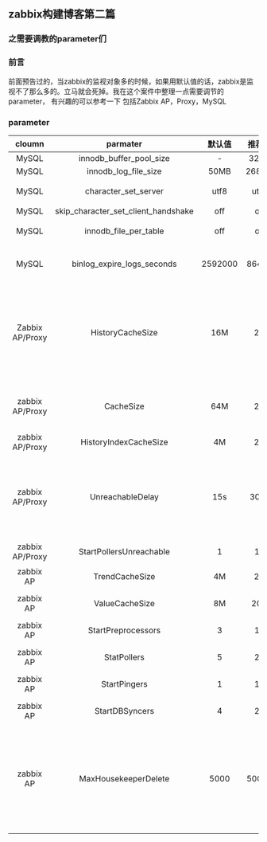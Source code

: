 ## zabbix构建博客第二篇
### 之需要调教的parameter们


### 前言

前面预告过的，当zabbix的监视对象多的时候，如果用默认值的话，zabbix是监视不了那么多的。立马就会死掉。我在这个案件中整理一点需要调节的parameter，
有兴趣的可以参考一下
包括Zabbix AP，Proxy，MySQL

### parameter

|cloumn|parmater|默认值|推荐值|说明|
|:---:|:---:|:---:|:---:|:---:|
|MySQL|innodb_buffer_pool_size|-|32GB||
|MySQL|innodb_log_file_size|50MB|268MB||
|MySQL|character_set_server|utf8|utf8|防止日志监视时候的乱码|
|MySQL|skip_character_set_client_handshake|off|on||
|MySQL|innodb_file_per_table|off|on|防止DISK容量不足|
|MySQL|binlog_expire_logs_seconds|2592000|86400|binlogの保存時間(单位是秒)|
|Zabbix AP/Proxy|HistoryCacheSize|16M|2G|文字类型的监视数据使用的Cache，如果监视取得数据速度超过DB写入速度，那就会导致Cache溢出| 
|zabbix AP/Proxy|CacheSize|64M|2G|如上，不过这是数值类型的数据使用的Cache|
|zabbix AP/Proxy|HistoryIndexCacheSize|4M|2G|| 
|zabbix AP/Proxy|UnreachableDelay|15s|300s|无法监视的项目的重试时间，如果无法监视项目太多，重试时间过短会导致队列拥挤|
|zabbix AP/Proxy|StartPollersUnreachable|1|10|重试的进程数|
|zabbix AP|TrendCacheSize|4M|2G|Trand数据使用的Cache|
|zabbix AP|ValueCacheSize|8M|20G|全部数据使用的Cache值|
|zabbix AP|StartPreprocessors|3|10|数据进行加工处理的进程数|
|zabbix AP|StatPollers|5|20|取得监视数据的进程数|
|zabbix AP|StartPingers|1|10|ping监视的进程数|
|zabbix AP|StartDBSyncers|4|20|写入数据库的进程数|
|zabbix AP|MaxHousekeeperDelete|5000|50000|HouseKepper一次删除最大的行数（防止数据库膨大化，但是如果一次删除过多会导致数据库负担增加影响监视）|




